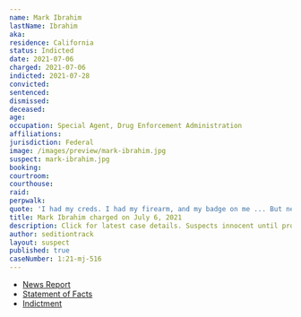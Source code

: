 ```yaml
---
name: Mark Ibrahim
lastName: Ibrahim
aka:
residence: California
status: Indicted
date: 2021-07-06
charged: 2021-07-06
indicted: 2021-07-28
convicted:
sentenced:
dismissed:
deceased:
age:
occupation: Special Agent, Drug Enforcement Administration
affiliations:
jurisdiction: Federal
image: /images/preview/mark-ibrahim.jpg
suspect: mark-ibrahim.jpg
booking:
courtroom:
courthouse:
raid:
perpwalk:
quote: 'I had my creds. I had my firearm, and my badge on me ... But never exposed ... Not that I know of.'
title: Mark Ibrahim charged on July 6, 2021
description: Click for latest case details. Suspects innocent until proven guilty.
author: seditiontrack
layout: suspect
published: true
caseNumber: 1:21-mj-516
---
```


- [News Report](https://www.cbsnews.com/news/mark-ibrahim-dea-agent-arrested-capitol-riot-gun-badge/)
- [Statement of Facts](https://www.justice.gov/usao-dc/case-multi-defendant/file/1413286/download)
- [Indictment](https://www.justice.gov/usao-dc/case-multi-defendant/file/1422231/download)
